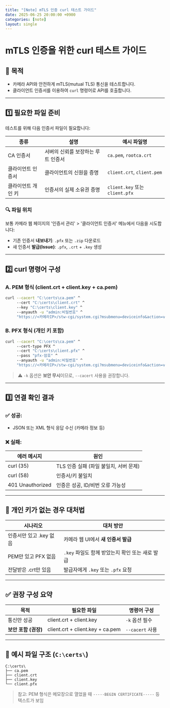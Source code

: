 ```yaml
---
title: "[Note] mTLS 인증 curl 테스트 가이드"
date: 2025-06-25 20:00:00 +0900
categories: [note]
layout: single
---
```


# mTLS 인증을 위한 curl 테스트 가이드

## 📌 목적
- 카메라 API와 안전하게 mTLS(mutual TLS) 통신을 테스트합니다.
- 클라이언트 인증서를 이용하여 `curl` 명령어로 API를 호출합니다.

---

## 1️⃣ 필요한 파일 준비
테스트를 위해 다음 인증서 파일이 필요합니다:

| 종류 | 설명 | 예시 파일명 |
|------|------|--------------|
| CA 인증서 | 서버의 신뢰를 보장하는 루트 인증서 | `ca.pem`, `rootca.crt` |
| 클라이언트 인증서 | 클라이언트의 신원을 증명 | `client.crt`, `client.pem` |
| 클라이언트 개인 키 | 인증서의 실제 소유권 증명 | `client.key` 또는 `client.pfx` |

### 🔍 파일 위치
보통 카메라 웹 페이지의 '인증서 관리' > '클라이언트 인증서' 메뉴에서 다음을 시도합니다:
- 기존 인증서 **내보내기**: `.pfx` 또는 `.zip` 다운로드
- 새 인증서 **발급(Issue)**: `.pfx`, `.crt` + `.key` 생성

---

## 2️⃣ curl 명령어 구성

### A. PEM 형식 (client.crt + client.key + ca.pem)

```bash
curl --cacert "C:\certs\ca.pem" ^
     --cert "C:\certs\client.crt" ^
     --key "C:\certs\client.key" ^
     --anyauth -u "admin:비밀번호" ^
     "https://<카메라IP>/stw-cgi/system.cgi?msubmenu=deviceinfo&action=view"
```

### B. PFX 형식 (개인 키 포함)

```bash
curl --cacert "C:\certs\ca.pem" ^
     --cert-type PFX ^
     --cert "C:\certs\client.pfx" ^
     --pass "pfx-암호" ^
     --anyauth -u "admin:비밀번호" ^
     "https://<카메라IP>/stw-cgi/system.cgi?msubmenu=deviceinfo&action=view"
```

> ⚠️ `-k` 옵션은 **보안 무시**이므로, `--cacert` 사용을 권장합니다.

---

## 3️⃣ 연결 확인 결과

### ✅ 성공:
- JSON 또는 XML 형식 응답 수신 (카메라 정보 등)

### ❌ 실패:
| 에러 메시지 | 원인 |
|-------------|------|
| curl (35) | TLS 인증 실패 (파일 불일치, 서버 문제) |
| curl (58) | 인증서/키 불일치 |
| 401 Unauthorized | 인증은 성공, ID/비번 오류 가능성 |

---

## 🔑 개인 키가 없는 경우 대처법

| 시나리오 | 대처 방안 |
|----------|-----------|
| 인증서만 있고 .key 없음 | 카메라 웹 UI에서 **새 인증서 발급** |
| PEM만 있고 PFX 없음 | `.key` 파일도 함께 받았는지 확인 또는 새로 발급 |
| 전달받은 .crt만 있음 | 발급자에게 `.key` 또는 `.pfx` 요청 |

---

## ✅ 권장 구성 요약

| 목적 | 필요한 파일 | 명령어 구성 |
|------|-------------|--------------|
| 통신만 성공 | client.crt + client.key | `-k` 옵션 필수 |
| **보안 포함 (권장)** | client.crt + client.key + ca.pem | `--cacert` 사용 |

---

## 📂 예시 파일 구조 (`C:\certs\`)
```
C:\certs\
├── ca.pem
├── client.crt
├── client.key
└── client.pfx
```

> 참고: PEM 형식은 메모장으로 열었을 때 `-----BEGIN CERTIFICATE-----` 등 텍스트가 보임

